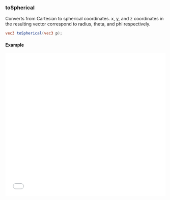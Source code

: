 ### toSpherical
Converts from Cartesian to spherical coordinates. x, y, and z coordinates in the resulting vector correspond to radius, theta, and phi respectively.

```glsl
vec3 toSpherical(vec3 p);
```
#### Example
<iframe width="100%" height="450px" src="/sculpture/-LeU5ZIIkT-VhV7dEm7d?example=true&embed=true" frameborder="0"></iframe>